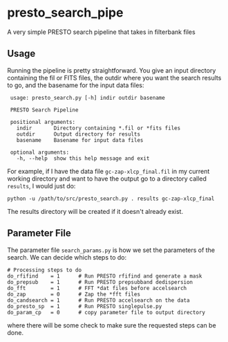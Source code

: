 # presto_search_pipe

A very simple PRESTO search pipeline that takes in 
filterbank files 

## Usage

Running the pipeline is pretty straightforward.  You give 
an input directory containing the fil or FITS files, the 
outdir where you want the search results to go, and the 
basename for the input data files:

     usage: presto_search.py [-h] indir outdir basename
     
     PRESTO Search Pipeline
     
     positional arguments:
       indir       Directory containing *.fil or *fits files
       outdir      Output directory for results
       basename    Basename for input data files
     
     optional arguments:
       -h, --help  show this help message and exit

For example, if I have the data file `gc-zap-xlcp_final.fil` in my 
current working directory and want to have the output go to a directory 
called `results`, I would just do:

    python -u /path/to/src/presto_search.py . results gc-zap-xlcp_final 

The results directory will be created if it doesn't already exist.

## Parameter File

The parameter file `search_params.py` is how we set the parameters 
of the search.  We can decide which steps to do:

    # Processing steps to do
    do_rfifind    = 1      # Run PRESTO rfifind and generate a mask
    do_prepsub    = 1      # Run PRESTO prepsubband dedispersion
    do_fft        = 1      # FFT *dat files before accelsearch
    do_zap        = 0      # Zap the *fft files
    do_candsearch = 1      # Run PRESTO accelsearch on the data
    do_presto_sp  = 1      # Run PRESTO singlepulse.py
    do_param_cp   = 0      # copy parameter file to output directory 

where there will be some check to make sure the requested steps 
can be done.



